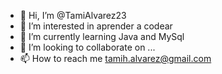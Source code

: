 - 👋 Hi, I’m @TamiAlvarez23
- 👀 I’m interested in aprender a codear
- 🌱 I’m currently learning Java and MySql
- 💞️ I’m looking to collaborate on ...
- 📫 How to reach me tamih.alvarez@gmail.com

<!---
TamiAlvarez23/TamiAlvarez23 is a ✨ special ✨ repository because its `README.md` (this file) appears on your GitHub profile.
You can click the Preview link to take a look at your changes.
--->
